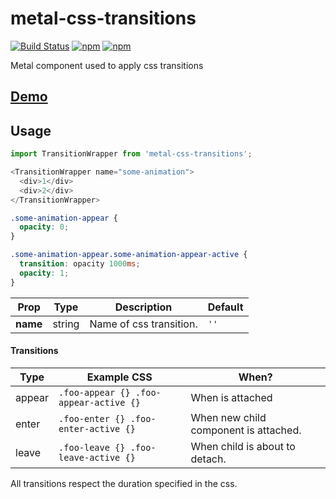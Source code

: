 # metal-css-transitions
[![Build Status](https://travis-ci.org/metal/metal-css-transitions.svg?branch=master)](https://travis-ci.org/metal/metal-css-transitions)
[![npm](https://img.shields.io/npm/dm/metal-css-transitions.svg)](https://www.npmjs.com/package/metal-css-transitions)
[![npm](https://img.shields.io/npm/v/metal-css-transitions.svg)](https://www.npmjs.com/package/metal-css-transitions)

Metal component used to apply css transitions

## [Demo](http://metal.github.io/metal-css-transitions/)

## Usage

```js
import TransitionWrapper from 'metal-css-transitions';

<TransitionWrapper name="some-animation">
  <div>1</div>
  <div>2</div>
</TransitionWrapper>
```

```scss
.some-animation-appear {
  opacity: 0;
}

.some-animation-appear.some-animation-appear-active {
  transition: opacity 1000ms;
  opacity: 1;
}
```

| Prop | Type | Description | Default |
| -------- | ---- | ----------- | ------- |
| **name** | string | Name of css transition. | `''` |

#### Transitions

| Type | Example CSS | When? |
| ---- | ---- | ---- |
| appear | `.foo-appear {} .foo-appear-active {}` | When <TransitionWrapper /> is attached |
| enter | `.foo-enter {} .foo-enter-active {}` | When new child component is attached. |
| leave | `.foo-leave {} .foo-leave-active {}` | When child is about to detach. |

All transitions respect the duration specified in the css.

